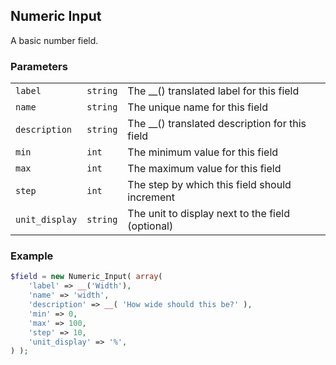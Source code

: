 ## Numeric Input

A basic number field.

### Parameters

||||
|---|---|---|
| `label`       | `string` | The __() translated label for this field       |
| `name`        | `string` | The unique name for this field                 |
| `description` | `string` | The __() translated description for this field |
| `min` | `int` | The minimum value for this field |
| `max` | `int` | The maximum value for this field |
| `step` | `int` | The step by which this field should increment |
| `unit_display` | `string` | The unit to display next to the field (optional) |

### Example

```php
$field = new Numeric_Input( array(
    'label' => __('Width'),
    'name' => 'width',
    'description' => __( 'How wide should this be?' ),
    'min' => 0,
    'max' => 100,
    'step' => 10,
    'unit_display' => '%',
) );
```